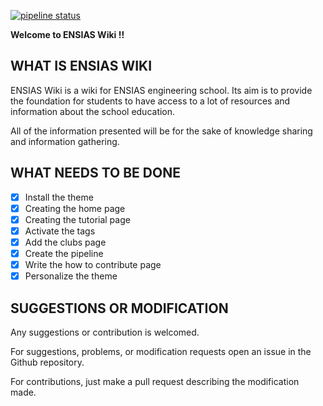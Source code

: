 [![pipeline status](https://gitlab.com/hamza-tam/ensias-doc/badges/master/pipeline.svg)](https://gitlab.com/hamza-tam/ensias-doc/-/commits/master)

**Welcome to ENSIAS Wiki !!**

## WHAT IS ENSIAS WIKI

ENSIAS Wiki is a wiki for ENSIAS engineering school. Its aim is to provide the foundation for students to have access to a lot of resources and information about the school education.

All of the information presented will be for the sake of knowledge sharing and information gathering.

## WHAT NEEDS TO BE DONE

 - [x] Install the theme
 - [x] Creating the home page
 - [x] Creating the tutorial page
 - [x] Activate the tags
 - [x] Add the clubs page
 - [x] Create the pipeline
 - [x] Write the how to contribute page
 - [x] Personalize the theme

## SUGGESTIONS OR MODIFICATION

Any suggestions or contribution is welcomed. 

For suggestions, problems, or modification requests open an issue in the Github repository.

For contributions, just make a pull request describing the modification made.
